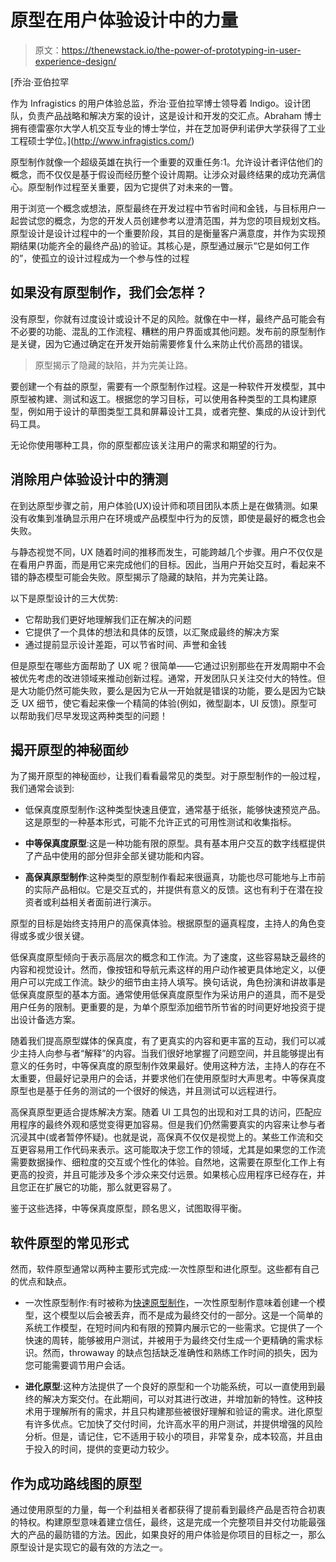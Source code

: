 # 原型在用户体验设计中的力量

> 原文：<https://thenewstack.io/the-power-of-prototyping-in-user-experience-design/>

[](http://www.infragistics.com/)

 [乔治·亚伯拉罕

作为 Infragistics 的用户体验总监，乔治·亚伯拉罕博士领导着 Indigo。设计团队，负责产品战略和解决方案的设计，这是设计和开发的交汇点。Abraham 博士拥有德雷塞尔大学人机交互专业的博士学位，并在芝加哥伊利诺伊大学获得了工业工程硕士学位。](http://www.infragistics.com/) [](http://www.infragistics.com/)

原型制作就像一个超级英雄在执行一个重要的双重任务:1。允许设计者评估他们的概念，而不仅仅是基于假设而经历整个设计周期。让涉众对最终结果的成功充满信心。原型制作过程至关重要，因为它提供了对未来的一瞥。

用于浏览一个概念或想法，原型最终在开发过程中节省时间和金钱，与目标用户一起尝试您的概念，为您的开发人员创建参考以澄清范围，并为您的项目规划文档。原型设计是设计过程中的一个重要阶段，其目的是衡量客户满意度，并作为实现预期结果(功能齐全的最终产品)的验证。其核心是，原型通过展示“它是如何工作的”，使孤立的设计过程成为一个参与性的过程

## 如果没有原型制作，我们会怎样？

没有原型，你就有过度设计或设计不足的风险。就像在中一样，最终产品可能会有不必要的功能、混乱的工作流程、糟糕的用户界面或其他问题。发布前的原型制作是关键，因为它通过确定在开发开始前需要修复什么来防止代价高昂的错误。

> 原型揭示了隐藏的缺陷，并为完美让路。

要创建一个有益的原型，需要有一个原型制作过程。这是一种软件开发模型，其中原型被构建、测试和返工。根据您的学习目标，可以使用各种类型的工具构建原型，例如用于设计的草图类型工具和屏幕设计工具，或者完整、集成的从设计到代码工具。

无论你使用哪种工具，你的原型都应该关注用户的需求和期望的行为。

## 消除用户体验设计中的猜测

在到达原型步骤之前，用户体验(UX)设计师和项目团队本质上是在做猜测。如果没有收集到准确显示用户在环境或产品模型中行为的反馈，即使是最好的概念也会失败。

与静态视觉不同，UX 随着时间的推移而发生，可能跨越几个步骤。用户不仅仅是在看用户界面，而是用它来完成他们的目标。因此，当用户开始交互时，看起来不错的静态模型可能会失败。原型揭示了隐藏的缺陷，并为完美让路。

以下是原型设计的三大优势:

*   它帮助我们更好地理解我们正在解决的问题
*   它提供了一个具体的想法和具体的反馈，以汇聚成最终的解决方案
*   通过提前显示设计差距，可以节省时间、声誉和金钱

但是原型在哪些方面帮助了 UX 呢？很简单——它通过识别那些在开发周期中不会被优先考虑的改进领域来推动创新过程。通常，开发团队只关注交付大的特性。但是大功能仍然可能失败，要么是因为它从一开始就是错误的功能，要么是因为它缺乏 UX 细节，使它看起来像一个精简的体验(例如，微型副本，UI 反馈)。原型可以帮助我们尽早发现这两种类型的问题！

## 揭开原型的神秘面纱

为了揭开原型的神秘面纱，让我们看看最常见的类型。对于原型制作的一般过程，我们通常会谈到:

*   低保真度原型制作:这种类型快速且便宜，通常基于纸张，能够快速预览产品。这是原型的一种基本形式，可能不允许正式的可用性测试和收集指标。

*   **中等保真度原型**:这是一种功能有限的原型。具有基本用户交互的数字线框提供了产品中使用的部分但非全部关键功能和内容。

*   **高保真原型制作**:这种类型的原型制作看起来很逼真，功能也尽可能地与上市前的实际产品相似。它是交互式的，并提供有意义的反馈。这也有利于在潜在投资者或利益相关者面前进行演示。

原型的目标是始终支持用户的高保真体验。根据原型的逼真程度，主持人的角色变得或多或少很关键。

低保真度原型倾向于表示高层次的概念和工作流。为了速度，这些容易缺乏最终的内容和视觉设计。然而，像按钮和导航元素这样的用户动作被更具体地定义，以便用户可以完成工作流。缺少的细节由主持人填写。换句话说，角色扮演和讲故事是低保真度原型的基本方面。通常使用低保真度原型作为采访用户的道具，而不是受用户任务的限制。更重要的是，为单个原型添加细节所节省的时间更好地投资于提出设计备选方案。

随着我们提高原型媒体的保真度，有了更真实的内容和更丰富的互动，我们可以减少主持人向参与者“解释”的内容。当我们很好地掌握了问题空间，并且能够提出有意义的任务时，中等保真度的原型制作效果最好。使用这种方法，主持人的存在不太重要，但最好记录用户的会话，并要求他们在使用原型时大声思考。中等保真度原型也是基于任务的测试的一个很好的候选，并且测试可以远程进行。

高保真原型更适合提炼解决方案。随着 UI 工具包的出现和对工具的访问，匹配应用程序的最终外观和感觉变得更加容易。但是我们仍然需要真实的内容来让参与者沉浸其中(或者暂停怀疑)。也就是说，高保真不仅仅是视觉上的。某些工作流和交互更容易用工作代码来表示。这可能取决于您工作的领域，尤其是如果您的工作流需要数据操作、细粒度的交互或个性化的体验。自然地，这需要在原型化工作上有更高的投资，并且可能涉及多个涉众来交付远景。如果核心应用程序已经存在，并且您正在扩展它的功能，那么就更容易了。

鉴于这些选择，中等保真度原型，顾名思义，试图取得平衡。

## 软件原型的常见形式

然而，软件原型通常以两种主要形式完成:一次性原型和进化原型。这些都有自己的优点和缺点。

*   一次性原型制作:有时被称为[快速原型制作](https://www.infragistics.com/products/indigo-design/desktop/benefit-rapid-prototyping)，一次性原型制作意味着创建一个模型，这个模型以后会被丢弃，而不是成为最终交付的一部分。这是一个简单的系统工作模型，在短时间内和有限的预算内展示它的一些需求。它提供了一个快速的周转，能够被用户测试，并被用于为最终交付生成一个更精确的需求标识。然而，throwaway 的缺点包括缺乏准确性和熟练工作时间的损失，因为您可能需要调节用户会话。

*   **进化原型**:这种方法提供了一个良好的原型和一个功能系统，可以一直使用到最终的解决方案交付。在此期间，可以对其进行改进，并增加新的特性。这种技术用于理解所有的需求，并且只构建那些被很好理解和验证的需求。进化原型有许多优点。它加快了交付时间，允许高水平的用户测试，并提供增强的风险分析。但是，请记住，它不适用于较小的项目，非常复杂，成本较高，并且由于投入的时间，提供的变更动力较少。

## 作为成功路线图的原型

通过使用原型的力量，每一个利益相关者都获得了提前看到最终产品是否符合初衷的特权。构建原型意味着建立信任，最终，这是完成一个完整项目并交付功能最强大的产品的最防错的方法。因此，如果良好的用户体验是你项目的目标之一，那么原型设计是实现它的最有效的方法之一。

<svg xmlns:xlink="http://www.w3.org/1999/xlink" viewBox="0 0 68 31" version="1.1"><title>Group</title> <desc>Created with Sketch.</desc></svg>